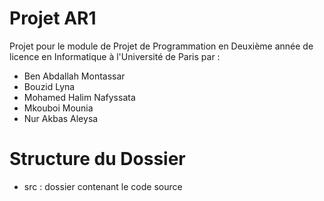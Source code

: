 # Projet AR1

Projet pour le module de Projet de Programmation en Deuxième année de licence en Informatique à l'Université de Paris par :

 *  Ben Abdallah Montassar
 *  Bouzid Lyna 
 *  Mohamed Halim Nafyssata
 *  Mkouboi Mounia  
 *  Nur Akbas Aleysa

# Structure du Dossier

*   src : dossier contenant le code source



